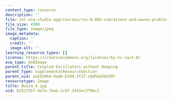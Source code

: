 ```yaml
---
content_type: resource
description: ''
file: /ol-ocw-studio-app/courses/res-8-005-vibrations-and-waves-problem-solving-fall-2012/b252f2b74e7a7bab1c6f2441ec3f8bc2_Busza_4.jpg
file_size: 4380
file_type: image/jpeg
image_metadata:
  caption: ''
  credit: ''
  image-alt: ''
learning_resource_types: []
license: https://creativecommons.org/licenses/by-nc-sa/4.0/
ocw_type: OCWImage
parent_title: Coupled Oscillators without Damping
parent_type: SupplementalResourceSection
parent_uid: aa292064-0a88-b394-2f27-c6d5da58e597
resourcetype: Image
title: Busza_4.jpg
uid: b252f2b7-4e7a-7bab-1c6f-2441ec3f8bc2
---
```

